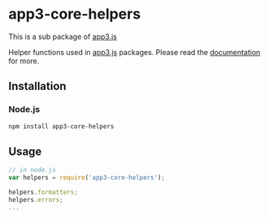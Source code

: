 # app3-core-helpers

This is a sub package of [app3.js][repo]

Helper functions used in [app3.js][repo] packages.
Please read the [documentation][docs] for more.

## Installation

### Node.js

```bash
npm install app3-core-helpers
```

## Usage

```js
// in node.js
var helpers = require('app3-core-helpers');

helpers.formatters;
helpers.errors;
...
```


[docs]: https://app3js.readthedocs.io/en/latest
[repo]: https://github.com/APIS-Platform/app3.js


